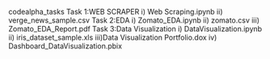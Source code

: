 codealpha_tasks
Task 1:WEB SCRAPER
i) Web Scraping.ipynb ii) verge_news_sample.csv
Task 2:EDA
i) Zomato_EDA.ipynb ii) zomato.csv iii) Zomato_EDA_Report.pdf
Task 3:Data Visualization
i) DataVisualization.ipynb ii) iris_dataset_sample.xls iii)Data Visualization Portfolio.dox iv) Dashboard_DataVisualization.pbix
